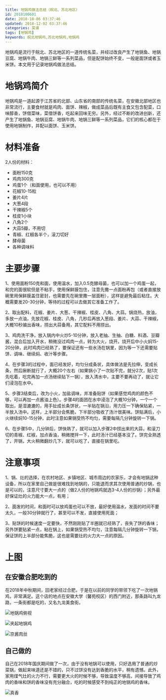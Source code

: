 ```yaml
---
title: 地锅鸡做法总结（皖北、苏北地区）
id: 2018100601
date: 2018-10-06 03:37:46
updated: 2018-12-02 03:37:46
categories: 菜谱
tags: [地锅鸡]
keywords: 皖北地锅鸡,苏北地锅鸡,地锅鸡
---
```


地锅鸡是流行于皖北、苏北地区的一道传统名菜，并经过改良产生了地锅鱼、地锅豆腐、地锅牛肉、地锅三鲜等一系列菜品，但是配饼始终不变，一般是面饼或者玉米饼。本文用于记录地锅鸡做法总结。

<!-- more -->

# 地锅鸡简介

地锅鸡是一道起源于江苏省的北部、山东省的南部的传统名菜，在安徽北部地区也非常流行，主要食材就是鸡肉、面饼、辣椒，做成菜品后既有主食又包含配菜，口味醇香，饼借菜味，菜借饼香，吃起来回味无穷。另外，经过不断的改进创新，还产生了地锅鱼、地锅豆腐、地锅牛肉、地锅三鲜等一系列菜品，它们的核心都在于使用地锅制作，并配以面饼、玉米饼。

# 材料准备

2人份的材料：
- 面粉150克
- 鸡肉300克
- 鸡蛋1个（和面使用，也可以不用）
- 花椒10-15粒
- 姜片4片
- 大葱4段
- 干辣椒5个
- 桂皮1小块
- 八角2个
- 大蒜5瓣，不用切
- 青椒、红椒各半个，滚刀切好
- 酵母菌
- 各种调味料

# 主要步骤

1、使用面粉150克和面，使用温水，加入0.5克酵母菌，也可以加一个鸡蛋一起，和完的面很软但是不粘手，使用保鲜膜包住，注意先撒一点面粉再包（或者直接放碗里用保鲜膜盖住密封，也需要先在碗里撒一层面粉），这样是避免最后粘住。大概需要发20-30分钟，等待的过程可以去做其它准备工作了。

2、取出配料，花椒、姜片、大葱、干辣椒、桂皮、八角、大蒜。锅烧热，放油，多放一点油，先放花椒、桂皮、八角，几秒后再放入葱段、姜片、大蒜、干辣椒，大概10秒煸出香味，捞出大蒜备用，其它配料不用捞出。

3、鸡肉洗干净，放入锅内中火炒5-10分钟，放入老抽、生抽、白糖、料酒、豆瓣酱，混合后加入开水，稍微没过鸡肉一点，转为大火，烧开。烧开后中小火焖15-20分钟，此时鸡肉已经熟了，要保证还有一些水汤在锅里，因为等一下还需要贴饼、调味、继续焖、收汁等步骤。

4、在步骤3的过程中，面已经发好，均匀分成条状，具体做法是先拉伸，变成长条，然后揪断就行了，大概20个左右（如果锅小了一次贴不完，就分2次，贴1次先吃着，吃完再加一点汤继续贴下一锅），放入清水中，主要不要再动了，就让它们浸泡在水中。

5、步骤3结束后，改为小火，加盐调味，并准备贴饼（如果感觉鸡肉的颜色不够，可以再加一点酱油上色）。步骤4的面团在水中浸泡了大概10分钟，一个一个取出，是湿漉漉的，用手扯成长条饼状，一半贴在锅沿，用力压一下确保贴紧，一半放入汤中。这样，上半部分会焦脆，下半部分吸收了汤汁很美味。饼贴满后，小火继续焖10-15分钟，此时注意如果锅受热不均匀，需要每隔几分钟旋转一下锅。

6、在步骤5中，几分钟后，饼快熟了，就可以加入步骤2中捞出来的大蒜，和滚刀切的青椒、红椒，加点香油，稍微搅拌一下，此时汤汁已经基本没了。饼完全熟透了，开锅，大火稍微翻炒几下，就可以吃了，直接在锅里吃。

# 注意事项

1、锅、灶的选择，在农村地区、乡镇地区、城市周边的农家乐，才会有地锅这种设备，所以在家里自己做是很难找到地锅的，只能退而求其次使用普通的炒锅，也是可以的，注意尺寸要大一点的（做2人份的地锅鸡就选3-4人份的炒锅）；另外最好保证灶的火力能大一点，有用；

2、面发的时间，和面时可以放鸡蛋也可以不放，最好使用温水，发面的时间不要太久，一般30分钟就行了，甚至可以不发，直接使用死面；

3、贴饼的时候速度一定要快，不然刚刚贴了半圈就已经熟了，丧失了饼的香味；另外饼要贴紧一点，粘在锅上，如果锅受热不均匀，注意每隔几分钟旋转一下锅，保证饼的上半部分能焦脆，这也是需要灶的火力大一点的原因。

# 上图

## 在安徽合肥吃到的

在2018年中秋期间，回老家经过合肥，于是在以前的同学的带领下吃了一次地锅鸡，非常满足。这个店的地点在安徽大学（馨苑校区）的西门附近，那条路叫九龙路，一条街都是吃的，又名九龙美食街。

![地锅鸡俯视](https://ws1.sinaimg.cn/large/b7f2e3a3gy1fxry66ymf8j229s29se82.jpg "地锅鸡俯视")

![夹起地锅鸡](https://ws1.sinaimg.cn/large/b7f2e3a3gy1fxry6uaowkj229s29s1ky.jpg "夹起地锅鸡")

![京酱肉丝](https://ws1.sinaimg.cn/large/b7f2e3a3gy1fxry7bwy04j229s29shdt.jpg "京酱肉丝")

## 自己做的

自己在2018年国庆期间做了一次，由于没有地锅可以使用，只好选用了普通的炒菜锅，做起来味道还是不错的，只不过饼没有达到香脆的水平，稍有遗憾。此外，家用煤气灶的火力不行，需要更大火的时候不够，导致温度不够高，间接导致了鸡肉的香味和饼的香味没有充分融合，吃的时候感受不到纯正的地锅鸡的香味。

![真香](https://ws1.sinaimg.cn/large/b7f2e3a3gy1fxry84wvalj229s29se82.jpg "真香")
